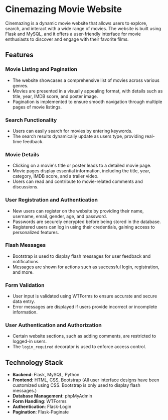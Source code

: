 # Cinemazing Movie Website

Cinemazing is a dynamic movie website that allows users to explore, search, and interact with a wide range of movies. The website is built using Flask and MySQL, and it offers a user-friendly interface for movie enthusiasts to discover and engage with their favorite films.

## Features

### Movie Listing and Pagination

- The website showcases a comprehensive list of movies across various genres.
- Movies are presented in a visually appealing format, with details such as title, year, IMDB score, and poster image.
- Pagination is implemented to ensure smooth navigation through multiple pages of movie listings.

### Search Functionality

- Users can easily search for movies by entering keywords.
- The search results dynamically update as users type, providing real-time feedback.

### Movie Details

- Clicking on a movie's title or poster leads to a detailed movie page.
- Movie pages display essential information, including the title, year, category, IMDB score, and a trailer video.
- Users can read and contribute to movie-related comments and discussions.

### User Registration and Authentication

- New users can register on the website by providing their name, username, email, gender, age, and password.
- Passwords are securely encrypted before being stored in the database.
- Registered users can log in using their credentials, gaining access to personalized features.

### Flash Messages

- Bootstrap is used to display flash messages for user feedback and notifications.
- Messages are shown for actions such as successful login, registration, and more.

### Form Validation

- User input is validated using WTForms to ensure accurate and secure data entry.
- Error messages are displayed if users provide incorrect or incomplete information.

### User Authentication and Authorization

- Certain website sections, such as adding comments, are restricted to logged-in users.
- The `login_required` decorator is used to enforce access control.


## Technology Stack

- **Backend**: Flask, MySQL, Python
- **Frontend**: HTML, CSS, Bootstrap (All user interface designs have been customized using CSS. Bootstrap is only used to display flash messages.)
- **Database Management**: phpMyAdmin
- **Form Handling**: WTForms
- **Authentication**: Flask-Login
- **Pagination**: Flask-Paginate


